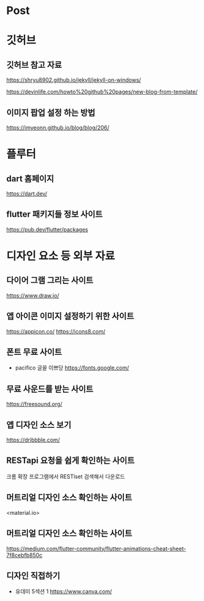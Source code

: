 # Post

# 깃허브
## 깃허브 참고 자료
<https://shryu8902.github.io/jekyll/jekyll-on-windows/>

<https://devinlife.com/howto%20github%20pages/new-blog-from-template/>

## 이미지 팝업 설정 하는 방법
<https://imyeonn.github.io/blog/blog/206/>

# 플루터

## dart 홈페이지
<https://dart.dev/>

## flutter 패키지들 정보 사이트
<https://pub.dev/flutter/packages>

# 디자인 요소 등 외부 자료

## 다이어 그램 그리는 사이트
<https://www.draw.io/>

## 앱 아이콘 이미지 설정하기 위한 사이트
<https://appicon.co/>
<https://icons8.com/>

## 폰트 무료 사이트
- pacifico 글꼴 이쁘당
<https://fonts.google.com/>

## 무료 사운드를 받는 사이트
<https://freesound.org/>

## 앱 디자인 소스 보기
<https://dribbble.com/>

## RESTapi 요청을 쉽게 확인하는 사이트
크롬 확장 프로그램에서 RESTlset 검색해서 다운로드

## 머트리얼 디자인 소스 확인하는 사이트
<material.io>


## 머트리얼 디자인 소스 확인하는 사이트
<https://medium.com/flutter-community/flutter-animations-cheat-sheet-7f8cebfb850c>

## 디자인 직접하기
- 유데미 5섹션 1
<https://www.canva.com/>